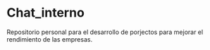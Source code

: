 # Chat_interno
Repositorio personal para el desarrollo de porjectos para mejorar el rendimiento de las empresas.  
